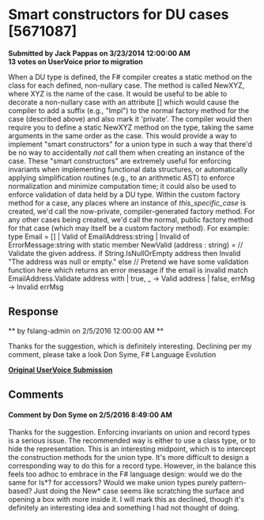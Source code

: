 # Smart constructors for DU cases [5671087] #

**Submitted by Jack Pappas on 3/23/2014 12:00:00 AM**  
**13 votes on UserVoice prior to migration**  

When a DU type is defined, the F# compiler creates a static method on the class for each defined, non-nullary case. The method is called NewXYZ, where XYZ is the name of the case.
It would be useful to be able to decorate a non-nullary case with an attribute [<SmartConstructor>] which would cause the compiler to add a suffix (e.g., "Impl") to the normal factory method for the case (described above) and also mark it 'private'. The compiler would then require you to define a static NewXYZ method on the type, taking the same arguments in the same order as the case.
This would provide a way to implement "smart constructors" for a union type in such a way that there'd be no way to accidentally _not_ call them when creating an instance of the case. These "smart constructors" are extremely useful for enforcing invariants when implementing functional data structures, or automatically applying simplification routines (e.g., to an arithmetic AST) to enforce normalization and minimize computation time; it could also be used to enforce validation of data held by a DU type.
Within the custom factory method for a case, any places where an instance of _this_specific_case_ is created, we'd call the now-private, compiler-generated factory method. For any other cases being created, we'd call the normal, public factory method for that case (which may itself be a custom factory method).
For example:
type Email =
[<SmartConstructor>]
| Valid of EmailAddress:string
| Invalid of ErrorMessage:string
with
static member NewValid (address : string) =
// Validate the given address.
if String.IsNullOrEmpty address then
Invalid "The address was null or empty."
else
// Pretend we have some validation function here which returns an error message if the email is invalid
match EmailAddress.Validate address with
| true, _ ->
Valid address
| false, errMsg ->
Invalid errMsg



## Response ##
** by fslang-admin on 2/5/2016 12:00:00 AM **

Thanks for the suggestion, which is definitely interesting. Declining per my comment, please take a look
Don Syme, F# Language Evolution


**[Original UserVoice Submission](https://fslang.uservoice.com/forums/245727-f-language/suggestions/5671087)**


## Comments ##


#### Comment by Don Syme on 2/5/2016 8:49:00 AM ####
Thanks for the suggestion.
Enforcing invariants on union and record types is a serious issue. The recommended way is either to use a class type, or to hide the representation.
This is an interesting midpoint, which is to intercept the construction methods for the union type. It's more difficult to design a corresponding way to do this for a record type.
However, in the balance this feels too adhoc to embrace in the F# language design: would we do the same for Is*? for accessors? Would we make union types purely pattern-based? Just doing the New* case seems like scratching the surface and opening a box with more inside it.
I will mark this as declined, though it's definitely an interesting idea and something I had not thought of doing.

